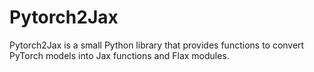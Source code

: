 # Pytorch2Jax
Pytorch2Jax is a small Python library that provides functions to convert PyTorch models into Jax functions and Flax modules.
